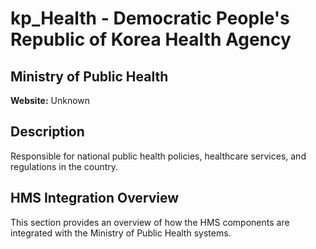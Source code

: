 # kp_Health - Democratic People's Republic of Korea Health Agency

## Ministry of Public Health

**Website:** Unknown

## Description

Responsible for national public health policies, healthcare services, and regulations in the country.

## HMS Integration Overview

This section provides an overview of how the HMS components are integrated with the Ministry of Public Health systems.
